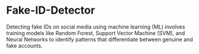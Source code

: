 # Fake-ID-Detector
Detecting fake IDs on social media using machine learning (ML) involves training models like Random Forest, Support Vector Machine (SVM), and Neural Networks to identify patterns that differentiate between genuine and fake accounts.
